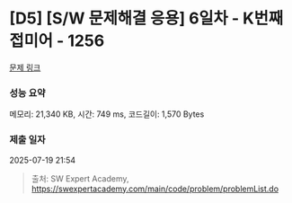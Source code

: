 # [D5] [S/W 문제해결 응용] 6일차 - K번째 접미어 - 1256 

[문제 링크](https://swexpertacademy.com/main/code/problem/problemDetail.do?contestProbId=AV18GHd6IskCFAZN) 

### 성능 요약

메모리: 21,340 KB, 시간: 749 ms, 코드길이: 1,570 Bytes

### 제출 일자

2025-07-19 21:54



> 출처: SW Expert Academy, https://swexpertacademy.com/main/code/problem/problemList.do
